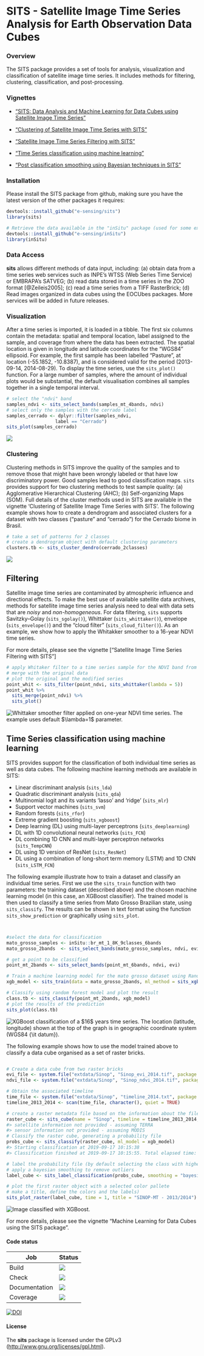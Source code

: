 SITS - Satellite Image Time Series Analysis for Earth Observation Data
Cubes
================

### Overview

The SITS package provides a set of tools for analysis, visualization and
classification of satellite image time series. It includes methods for
filtering, clustering, classification, and post-processing.

### Vignettes

  - [“SITS: Data Analysis and Machine Learning for Data Cubes using
    Satellite Image Time
    Series”](https://github.com/e-sensing/sits-docs/blob/master/vignettes/sits.pdf)

  - [“Clustering of Satellite Image Time Series with
    SITS”](https://github.com/e-sensing/sits-docs/blob/master/vignettes/clustering.pdf)

  - [“Satellite Image Time Series Filtering with
    SITS”](https://github.com/e-sensing/sits-docs/blob/master/vignettes/filtering.pdf)

  - [“Time Series classification using machine
    learning”](https://github.com/e-sensing/sits-docs/blob/master/vignettes/machine_learning.pdf)

  - [“Post classification smoothing using Bayesian techniques in
    SITS”](https://github.com/e-sensing/sits-docs/blob/master/vignettes/smoothing.pdf)

### Installation

Please install the SITS package from github, making sure you have the
latest version of the other packages it requires:

``` r
devtools::install_github("e-sensing/sits")
library(sits)

# Retrieve the data available in the "inSitu" package (used for some examples)
devtools::install_github("e-sensing/inSitu")
library(inSitu)
```

### Data Access

**sits** allows different methods of data input, including: (a) obtain
data from a time series web services such as INPE’s WTSS (Web Series
Time Service) or EMBRAPA’s SATVEG; (b) read data stored in a time series
in the ZOO format \[@Zeileis2005\]; (c) read a time series from a TIFF
RasterBrick; (d) Read images organized in data cubes using the EOCUbes
packages. More services will be added in future releases.

### Visualization

After a time series is imported, it is loaded in a tibble. The first six
columns contain the metadata: spatial and temporal location, label
assigned to the sample, and coverage from where the data has been
extracted. The spatial location is given in longitude and latitude
coordinates for the “WGS84” ellipsoid. For example, the first sample has
been labelled “Pasture”, at location (-55.1852, -10.8387), and is
considered valid for the period (2013-09-14, 2014-08-29). To display the
time series, use the `sits_plot()` function. For a large number of
samples, where the amount of individual plots would be substantial, the
default visualisation combines all samples together in a single temporal
interval.

``` r
# select the "ndvi" band
samples_ndvi <- sits_select_bands(samples_mt_4bands, ndvi)
# select only the samples with the cerrado label
samples_cerrado <- dplyr::filter(samples_ndvi, 
                  label == "Cerrado")
sits_plot(samples_cerrado)
```

<img src="man/figures/README-cerrado-15-1.png" style="display: block; margin: auto;" />

### Clustering

Clustering methods in SITS improve the quality of the samples and to
remove those that might have been wrongly labeled or that have low
discriminatory power. Good samples lead to good classification maps.
`sits` provides support for two clustering methods to test sample
quality: (a) Agglomerative Hierarchical Clustering (AHC); (b)
Self-organizing Maps (SOM). Full details of the cluster methods used in
SITS are available in the vignette ‘Clustering of Satellite Image Time
Series with SITS’. The following example shows how to create a
dendrogram and associated clusters for a dataset with two classes
(“pasture” and “cerrado”) for the Cerrado biome in Brasil.

``` r
# take a set of patterns for 2 classes
# create a dendrogram object with default clustering parameters
clusters.tb <- sits_cluster_dendro(cerrado_2classes)
```

<img src="man/figures/README-dendrogram-1.png" style="display: block; margin: auto;" />

## Filtering

Satellite image time series are contaminated by atmospheric influence
and directional effects. To make the best use of available satellite
data archives, methods for satellite image time series analysis need to
deal with data sets that are *noisy* and *non-homogeneous*. For data
filtering, `sits` supports Savitzky–Golay (`sits_sgolay()`), Whittaker
(`sits_whittaker()`), envelope (`sits_envelope()`) and the “cloud
filter” (`sits_cloud_filter()`). As an example, we show how to apply
the Whitakker smoother to a 16-year NDVI time series.

For more details, please see the vignette \[“Satellite Image Time Series
Filtering with
SITS”\]

``` r
# apply Whitaker filter to a time series sample for the NDVI band from 2000 to 2016
# merge with the original data
# plot the original and the modified series
point_whit <- sits_filter(point_ndvi, sits_whittaker(lambda = 5))
point_whit %>% 
  sits_merge(point_ndvi) %>% 
  sits_plot()
```

<img src="man/figures/README-unnamed-chunk-4-1.png" title="Whittaker smoother filter applied on one-year NDVI time series. The example uses default $\lambda=1$ parameter." alt="Whittaker smoother filter applied on one-year NDVI time series. The example uses default $\lambda=1$ parameter." style="display: block; margin: auto;" />

## Time Series classification using machine learning

SITS provides support for the classification of both individual time
series as well as data cubes. The following machine learning methods are
available in SITS:

  - Linear discriminant analysis (`sits_lda`)
  - Quadratic discriminant analysis (`sits_qda`)
  - Multinomial logit and its variants ‘lasso’ and ‘ridge’ (`sits_mlr`)
  - Support vector machines (`sits_svm`)
  - Random forests (`sits_rfor`)
  - Extreme gradient boosting (`sits_xgboost`)
  - Deep learning (DL) using multi-layer perceptrons
    (`sits_deeplearning`)
  - DL with 1D convolutional neural networks (`sits_FCN`)
  - DL combining 1D CNN and multi-layer perceptron networks
    (`sits_TempCNN`)
  - DL using 1D version of ResNet (`sits_ResNet`)
  - DL using a combination of long-short term memory (LSTM) and 1D CNN
    (`sits_LSTM_FCN`)

The following example illustrate how to train a dataset and classify an
individual time series. First we use the `sits_train` function with two
parameters: the training dataset (described above) and the chosen
machine learning model (in this case, an XGBoost classifier). The
trained model is then used to classify a time series from Mato Grosso
Brazilian state, using `sits_classify`. The results can be shown in text
format using the function `sits_show_prediction` or graphically using
`sits_plot`.

``` r


#select the data for classification
mato_grosso_samples <- inSitu::br_mt_1_8K_9classes_6bands
mato_grosso_2bands  <- sits_select_bands(mato_grosso_samples, ndvi, evi)

# get a point to be classified
point_mt_2bands <- sits_select_bands(point_mt_6bands, ndvi, evi)

# Train a machine learning model for the mato grosso dataset using Random Forest
xgb_model <- sits_train(data = mato_grosso_2bands, ml_method = sits_xgboost())

# Classify using random forest model and plot the result
class.tb <- sits_classify(point_mt_2bands, xgb_model)
# plot the results of the prediction
sits_plot(class.tb)
```

<img src="man/figures/README-unnamed-chunk-5-1.png" title="XGBoost classification of a $16$ years time series. The location (latitude, longitude) shown at the top of the graph is in geographic coordinate system (WGS84 {\it datum})." alt="XGBoost classification of a $16$ years time series. The location (latitude, longitude) shown at the top of the graph is in geographic coordinate system (WGS84 {\it datum})." style="display: block; margin: auto;" />

The following example shows how to use the model trained above to
classify a data cube organised as a set of raster bricks.

``` r

# Create a data cube from two raster bricks
evi_file <- system.file("extdata/Sinop", "Sinop_evi_2014.tif", package = "inSitu")
ndvi_file <- system.file("extdata/Sinop", "Sinop_ndvi_2014.tif", package = "inSitu")

# Obtain the associated timeline
time_file <- system.file("extdata/Sinop", "timeline_2014.txt", package = "inSitu")
timeline_2013_2014 <- scan(time_file, character(), quiet = TRUE)

# create a raster metadata file based on the information about the files
raster_cube <- sits_cube(name = "Sinop", timeline = timeline_2013_2014, bands = c("ndvi", "evi"), files = c(ndvi_file, evi_file))
#> satellite information not provided - assuming TERRA
#> sensor information not provided - assuming MODIS
# Classify the raster cube, generating a probability file
probs_cube <- sits_classify(raster_cube, ml_model = xgb_model)
#> Starting classification at 2019-09-17 10:15:38
#> Classification finished at 2019-09-17 10:15:55. Total elapsed time: 0.3 minute(s).

# label the probability file (by default selecting the class with higher probability)
# apply a bayesian smoothing to remove outliers
label_cube <- sits_label_classification(probs_cube, smoothing = "bayesian")

# plot the first raster object with a selected color pallete
# make a title, define the colors and the labels)
sits_plot_raster(label_cube, time = 1, title = "SINOP-MT - 2013/2014")
```

<img src="man/figures/README-unnamed-chunk-6-1.png" title="Image classified with XGBoost." alt="Image classified with XGBoost." style="display: block; margin: auto;" />

For more details, please see the vignette “Machine Learning for Data
Cubes using the SITS
package”.

#### Code status

| Job           | Status                                                                                                                                                                                      |
| ------------- | ------------------------------------------------------------------------------------------------------------------------------------------------------------------------------------------- |
| Build         | [<img src="http://www.dpi.inpe.br/jenkins/buildStatus/icon?job=sits-build-ubuntu-16.04">](http://www.dpi.inpe.br/jenkins/job/sits-build-ubuntu-16.04/lastBuild/consoleFull)                 |
| Check         | [<img src="http://www.dpi.inpe.br/jenkins/buildStatus/icon?job=sits-check-ubuntu-16.04">](http://www.dpi.inpe.br/jenkins/job/sits-check-ubuntu-16.04/lastBuild/consoleFull)                 |
| Documentation | [<img src="http://www.dpi.inpe.br/jenkins/buildStatus/icon?job=sits-documentation-ubuntu-16.04">](http://www.dpi.inpe.br/jenkins/job/sits-documentation-ubuntu-16.04/lastBuild/consoleFull) |
| Coverage      | [<img src="http://codecov.io/github/e-sensing/sits/coverage.svg?branch=master">](https://codecov.io/github/e-sensing/sits?branch=master)                                                    |

[![DOI](https://zenodo.org/badge/98539507.svg)](https://zenodo.org/badge/latestdoi/98539507)

#### License

The **sits** package is licensed under the GPLv3
(<http://www.gnu.org/licenses/gpl.html>).
